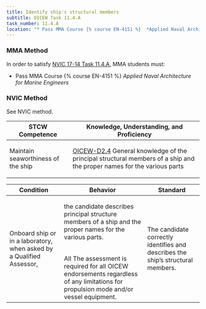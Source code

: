 ```yaml
---
title: Identify ship's structural members
subtitle: OICEW Task 11.4.A 
task_number: 11.4.A
location: "* Pass MMA Course {% course EN-4151 %}  *Applied Naval Architecture for Marine Engineers*" 
---
```



### MMA Method

In order to satisfy  [NVIC 17-14  Task  11.4.A]({{site.baseurl}}/assets/images/nvic-17-14.pdf), MMA students must:

* Pass MMA Course {% course EN-4151 %}  *Applied Naval Architecture for Marine Engineers*


### NVIC Method

<a onclick="togglevisibility('nvic_methods')" >See NVIC method.</a>

<div id='nvic_methods' class='hide'>

<table>
<thead>
<tr>
<th class='forty'> STCW Competence </th>
<th class='sixty'> Knowledge, Understanding, and Proficiency </th>
</tr>
</thead>




<tbody>
<tr><td markdown='1'>

Maintain seaworthiness of the ship

</td><td markdown='1'>

[OICEW-D2.4](../../tables/31.html#OICEW-D2.4) General knowledge of the principal structural members of a ship and the proper names for the various parts

</td></tr>


</tbody>
</table>


<table>
<thead>
<tr><th class='twenty'>  Condition </th><th class='twenty'> Behavior </th><th  class='sixty'>Standard </th></tr>
</thead>
<tbody >



<tr><td markdown='1'>

Onboard ship or in a laboratory, when asked by a Qualified Assessor,

</td><td markdown='1'>

the candidate describes principal structure members of a ship and the proper names for the various parts.

<br>

<div class="tooltip">All
<span class="tooltiptext">
The assessment is required for all OICEW endorsements regardless of any limitations for propulsion mode and/or vessel equipment.
</span>
</div>


</td><td markdown='1'>

The candidate correctly identifies and describes the ship’s structural members.

</td></tr>
</tbody>
</table>
</div>
